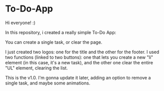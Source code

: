 # To-Do-App

Hi everyone! :)

In this repository, i created a really simple To-Do App:

You can create a single task, or clear the page.

I just created two logos: one for the title and the other for the footer.
I used two functions (linked to two buttons):
one that lets you create a new "li" element (in this case, it's a new task), 
and the other one clear the entire "UL" element, clearing the list.

This is the v1.0. 
I'm gonna update it later, adding an option to remove a single task,
and maybe some animations.


